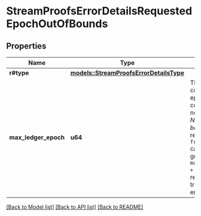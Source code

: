 # StreamProofsErrorDetailsRequestedEpochOutOfBounds

## Properties

Name | Type | Description | Notes
------------ | ------------- | ------------- | -------------
**r#type** | [**models::StreamProofsErrorDetailsType**](StreamProofsErrorDetailsType.md) |  | 
**max_ledger_epoch** | **u64** | The maximum completed epoch committed to this node's ledger. *Note on the bounds:* the requested `from_epoch` cannot be greater than `max_ledger_epoch + 1`. Any greater requested value triggers this error.  | 

[[Back to Model list]](../README.md#documentation-for-models) [[Back to API list]](../README.md#documentation-for-api-endpoints) [[Back to README]](../README.md)


